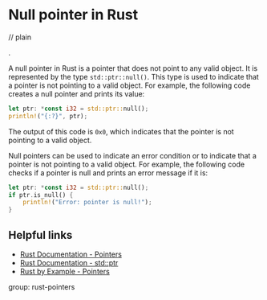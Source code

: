 # Null pointer in Rust
// plain

.

A null pointer in Rust is a pointer that does not point to any valid object. It is represented by the type `std::ptr::null()`. This type is used to indicate that a pointer is not pointing to a valid object. For example, the following code creates a null pointer and prints its value:
```rust
let ptr: *const i32 = std::ptr::null();
println!("{:?}", ptr);
```
The output of this code is `0x0`, which indicates that the pointer is not pointing to a valid object.

Null pointers can be used to indicate an error condition or to indicate that a pointer is not pointing to a valid object. For example, the following code checks if a pointer is null and prints an error message if it is:
```rust
let ptr: *const i32 = std::ptr::null();
if ptr.is_null() {
    println!("Error: pointer is null!");
}
```

## Helpful links
- [Rust Documentation - Pointers](https://doc.rust-lang.org/book/ch19-01-pointers.html)
- [Rust Documentation - std::ptr](https://doc.rust-lang.org/std/ptr/)
- [Rust by Example - Pointers](https://doc.rust-lang.org/rust-by-example/std_misc/pointers.html)

group: rust-pointers